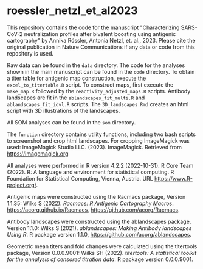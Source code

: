 # roessler_netzl_et_al2023
This repository contains the code for the manuscript "Characterizing SARS-CoV-2 neutralization profiles after bivalent boosting using antigenic cartography" by Annika Rössler, Antonia Netzl, et. al., 2023. Please cite the original publication in Nature Communications if any data or code from this repository is used. 

Raw data can be found in the `data` directory. The code for the analyses shown in the main manuscript can be found in the `code` directory. To obtain a titer table for antigenic map construction, execute the `excel_to_titertable.R` script. To construct maps, first execute the `make_map.R` followed by the `reactivity_adjusted_maps.R` scripts. Antibody landscapes are fit in the `ablandscapes_fit_multi.R` and  `ablandscapes_fit_idvl.R` scripts. The `3D_landscapes.Rmd` creates an html script with 3D illustrations of the landscapes. 

All SOM analyses can be found in the `som` directory. 

The `function` directory contains utility functions, including two bash scripts to screenshot and crop html landscapes. For cropping ImageMagick was used: 
ImageMagick Studio LLC. (2023). ImageMagick. Retrieved from https://imagemagick.org

All analyses were performed in R version 4.2.2 (2022-10-31).
R Core Team (2022). R: A language and environment for statistical
  computing. R Foundation for Statistical Computing, Vienna,
  Austria. URL https://www.R-project.org/.
  
Antigenic maps were constructed using the Racmacs package, Version 1.1.35:
Wilks S (2022). _Racmacs: R Antigenic Cartography Macros_. https://acorg.github.io/Racmacs,
  https://github.com/acorg/Racmacs.
  
Antibody landscapes were constructed using the ablandscapes package, Version 1.1.0: 
Wilks S (2021). _ablandscapes: Making Antibody landscapes Using R_. R package
  version 1.1.0, <https://github.com/acorg/ablandscapes>.

Geometric mean titers and fold changes were calculated using the titertools package, Version 0.0.0.9001:
Wilks SH (2022). _titertools: A statistical toolkit for the annalysis of censored
  titration data_. R package version 0.0.0.9001.
